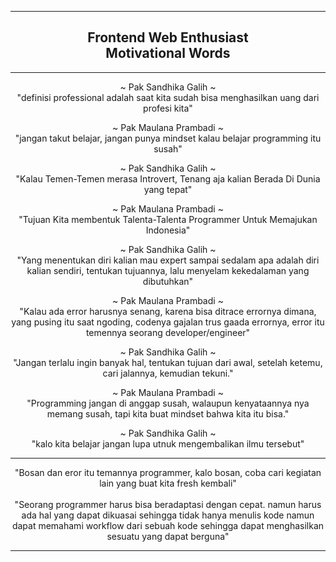 <hr>
<div align="center">
  <h2>Frontend Web Enthusiast <br> Motivational Words</h2>
</div>

<hr>

<div align="center">

  ~ Pak Sandhika Galih ~ <br>
  "definisi professional adalah saat kita sudah bisa menghasilkan uang dari profesi kita" <br>

  ~ Pak Maulana Prambadi ~ <br>
  "jangan takut belajar, jangan punya mindset kalau belajar programming itu susah" <br>

  ~ Pak Sandhika Galih ~ <br>
  "Kalau Temen-Temen merasa Introvert, Tenang aja kalian Berada Di Dunia yang tepat" <br>

  ~ Pak Maulana Prambadi ~ <br>
  "Tujuan Kita membentuk Talenta-Talenta Programmer Untuk Memajukan Indonesia" <br> 

  ~ Pak Sandhika Galih ~ <br>
  "Yang menentukan diri kalian mau expert sampai sedalam apa adalah diri kalian sendiri, tentukan tujuannya, lalu menyelam kekedalaman yang dibutuhkan" <br>

  ~ Pak Maulana Prambadi ~ <br>
  "Kalau ada error harusnya senang, karena bisa ditrace errornya dimana, yang pusing itu saat ngoding, codenya gajalan trus gaada errornya, error itu temennya seorang developer/engineer" <br>

  ~ Pak Sandhika Galih ~ <br>
  "Jangan terlalu ingin banyak hal, tentukan tujuan dari awal, setelah ketemu, cari jalannya, kemudian tekuni." <br>

  ~ Pak Maulana Prambadi ~ <br>
  "Programming jangan di anggap susah, walaupun kenyataannya nya memang susah, tapi kita buat mindset bahwa kita itu bisa." <br>

  ~ Pak Sandhika Galih ~ <br>
  "kalo kita belajar jangan lupa utnuk mengembalikan ilmu tersebut" <br>

<hr>

"Bosan dan eror itu temannya programmer, kalo bosan, coba cari kegiatan lain yang buat kita fresh kembali" <br><br>
"Seorang programmer harus bisa beradaptasi dengan cepat. namun harus ada hal yang dapat dikuasai sehingga tidak hanya menulis kode namun dapat memahami workflow dari sebuah kode sehingga dapat menghasilkan sesuatu yang dapat berguna"
  
</div>

<hr>
